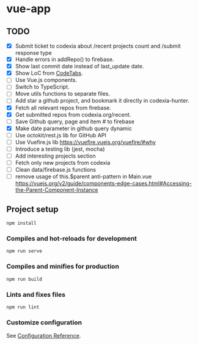 # vue-app

## TODO

- [x] Submit ticket to codexia about /recent projects count and /submit response type
- [x] Handle errors in addRepo() to firebase.
- [x] Show last commit date instead of last_update date.
- [x] Show LoC from [CodeTabs](https://codetabs.com/).
- [ ] Use Vue.js components.
- [ ] Switch to TypeScript.
- [ ] Move utils functions to separate files.
- [ ] Add star a github project, and bookmark it directly in codexia-hunter.
- [x] Fetch all relevant repos from firebase.
- [x] Get submitted repos from codexia.org/recent.
- [ ] Save Github query, page and item # to firebase
- [x] Make date parameter in github query dynamic
- [ ] Use octokit/rest.js lib for GitHub API
- [ ] Use Vuefire.js lib https://vuefire.vuejs.org/vuefire/#why
- [ ] Introduce a testing lib (jest, mocha)
- [ ] Add interesting projects section
- [ ] Fetch only new projects from codexia
- [ ] Clean data/firebase.js functions
- [ ] remove usage of this.\$parent anti-pattern in Main.vue
      <https://vuejs.org/v2/guide/components-edge-cases.html#Accessing-the-Parent-Component-Instance>

## Project setup

```
npm install
```

### Compiles and hot-reloads for development

```
npm run serve
```

### Compiles and minifies for production

```
npm run build
```

### Lints and fixes files

```
npm run lint
```

### Customize configuration

See [Configuration Reference](https://cli.vuejs.org/config/).
